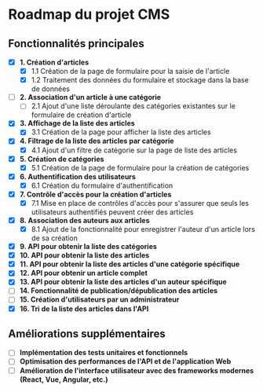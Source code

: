 # Roadmap du projet CMS

## Fonctionnalités principales

- [x] **1. Création d'articles**
    - [x] 1.1 Création de la page de formulaire pour la saisie de l'article
    - [x] 1.2 Traitement des données du formulaire et stockage dans la base de données

- [ ] **2. Association d'un article à une catégorie**
    - [ ] 2.1 Ajout d'une liste déroulante des catégories existantes sur le formulaire de création d'article

- [x] **3. Affichage de la liste des articles**
    - [x] 3.1 Création de la page pour afficher la liste des articles

- [x] **4. Filtrage de la liste des articles par catégorie**
    - [x] 4.1 Ajout d'un filtre de catégorie sur la page de liste des articles

- [x] **5. Création de catégories**
    - [x] 5.1 Création de la page de formulaire pour la création de catégories

- [x] **6. Authentification des utilisateurs**
    - [x] 6.1 Création du formulaire d'authentification

- [x] **7. Contrôle d'accès pour la création d'articles**
    - [x] 7.1 Mise en place de contrôles d'accès pour s'assurer que seuls les utilisateurs authentifiés peuvent créer des articles

- [x] **8. Association des auteurs aux articles**
    - [x] 8.1 Ajout de la fonctionnalité pour enregistrer l'auteur d'un article lors de sa création

- [x] **9. API pour obtenir la liste des catégories**
- [x] **10. API pour obtenir la liste des articles**
- [x] **11. API pour obtenir la liste des articles d'une catégorie spécifique**
- [x] **12. API pour obtenir un article complet**
- [x] **13. API pour obtenir la liste des articles d'un auteur spécifique**
- [ ] **14. Fonctionnalité de publication/dépublication des articles**
- [ ] **15. Création d'utilisateurs par un administrateur**
- [x] **16. Tri de la liste des articles dans l'API**

## Améliorations supplémentaires
- [ ] **Implémentation des tests unitaires et fonctionnels**
- [ ] **Optimisation des performances de l'API et de l'application Web**
- [ ] **Amélioration de l'interface utilisateur avec des frameworks modernes (React, Vue, Angular, etc.)**
